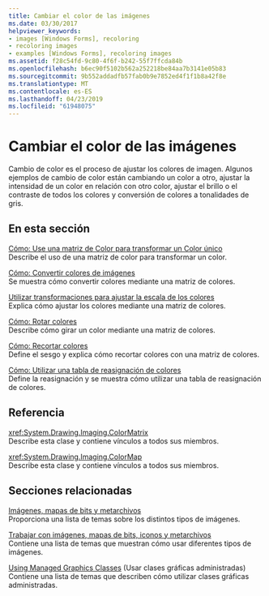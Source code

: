 ```yaml
---
title: Cambiar el color de las imágenes
ms.date: 03/30/2017
helpviewer_keywords:
- images [Windows Forms], recoloring
- recoloring images
- examples [Windows Forms], recoloring images
ms.assetid: f28c54fd-9c80-4f6f-b242-55f7ffcda84b
ms.openlocfilehash: b6ec90f5102b562a252218be84aa7b3141e05b83
ms.sourcegitcommit: 9b552addadfb57fab0b9e7852ed4f1f1b8a42f8e
ms.translationtype: MT
ms.contentlocale: es-ES
ms.lasthandoff: 04/23/2019
ms.locfileid: "61948075"
---
```

# <a name="recoloring-images"></a>Cambiar el color de las imágenes
Cambio de color es el proceso de ajustar los colores de imagen. Algunos ejemplos de cambio de color están cambiando un color a otro, ajustar la intensidad de un color en relación con otro color, ajustar el brillo o el contraste de todos los colores y conversión de colores a tonalidades de gris.  
  
## <a name="in-this-section"></a>En esta sección  
 [Cómo: Use una matriz de Color para transformar un Color único](how-to-use-a-color-matrix-to-transform-a-single-color.md)  
 Describe el uso de una matriz de color para transformar un color.  
  
 [Cómo: Convertir colores de imágenes](how-to-translate-image-colors.md)  
 Se muestra cómo convertir colores mediante una matriz de colores.  
  
 [Utilizar transformaciones para ajustar la escala de los colores](using-transformations-to-scale-colors.md)  
 Explica cómo ajustar los colores mediante una matriz de colores.  
  
 [Cómo: Rotar colores](how-to-rotate-colors.md)  
 Describe cómo girar un color mediante una matriz de colores.  
  
 [Cómo: Recortar colores](how-to-shear-colors.md)  
 Define el sesgo y explica cómo recortar colores con una matriz de colores.  
  
 [Cómo: Utilizar una tabla de reasignación de colores](how-to-use-a-color-remap-table.md)  
 Define la reasignación y se muestra cómo utilizar una tabla de reasignación de colores.  
  
## <a name="reference"></a>Referencia  
 <xref:System.Drawing.Imaging.ColorMatrix>  
 Describe esta clase y contiene vínculos a todos sus miembros.  
  
 <xref:System.Drawing.Imaging.ColorMap>  
 Describe esta clase y contiene vínculos a todos sus miembros.  
  
## <a name="related-sections"></a>Secciones relacionadas  
 [Imágenes, mapas de bits y metarchivos](images-bitmaps-and-metafiles.md)  
 Proporciona una lista de temas sobre los distintos tipos de imágenes.  
  
 [Trabajar con imágenes, mapas de bits, iconos y metarchivos](working-with-images-bitmaps-icons-and-metafiles.md)  
 Contiene una lista de temas que muestran cómo usar diferentes tipos de imágenes.  
  
 [Using Managed Graphics Classes](using-managed-graphics-classes.md) (Usar clases gráficas administradas)  
 Contiene una lista de temas que describen cómo utilizar clases gráficas administradas.
